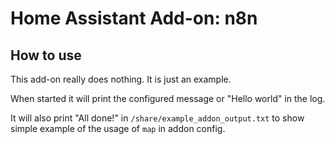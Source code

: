 # Home Assistant Add-on: n8n

## How to use

This add-on really does nothing. It is just an example.

When started it will print the configured message or "Hello world" in the log.

It will also print "All done!" in `/share/example_addon_output.txt` to show
simple example of the usage of `map` in addon config.
